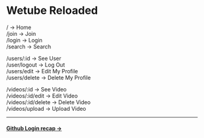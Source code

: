 # Wetube Reloaded

/ -> Home  
/join -> Join  
/login -> Login  
/search -> Search

/users/:id -> See User  
/user/logout -> Log Out  
/users/edit -> Edit My Profile  
/users/delete -> Delete My Profile

/videos/:id -> See Video  
/videos/:id/edit -> Edit Video  
/videos/:id/delete -> Delete Video  
/videos/upload -> Upload Video

---

#### [Github Login recap ->](/docs/GITHUBLOGIN.md)
